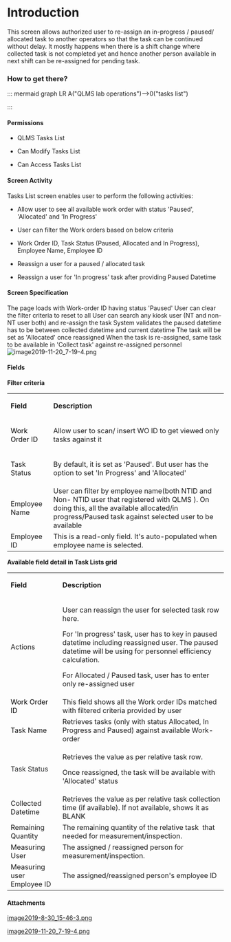 # Introduction

This screen allows authorized user to re-assign an in-progress / paused/ allocated task to another operators so that the task can be continued without delay. It mostly happens when there is a shift change where collected task is not completed yet and hence another person available in next shift can be re-assigned for pending task.


### How to get there?



::: mermaid
graph LR
A("QLMS lab operations")-->0("tasks list")

:::


#### Permissions



- QLMS Tasks List


- Can Modify Tasks List


- Can Access Tasks List



#### Screen Activity


Tasks List screen enables user to perform the following activities:

- Allow user to see all available work order with status 'Paused', 'Allocated' and 'In Progress'

- User can filter the Work orders based on below criteria

- Work Order ID, Task Status (Paused, Allocated and In Progress), Employee Name, Employee ID

- Reassign a user for a paused / allocated task


- Reassign a user for 'In progress' task after providing Paused Datetime



#### **Screen Specification** 


The page loads with Work-order ID having status 'Paused'
User can clear the filter criteria to reset to all
User can search any kiosk user (NT and non-NT user both) and re-assign the task
System validates the paused datetime has to be between collected datetime and current datetime
The task will be set as 'Allocated' once reassigned
When the task is re-assigned, same task to be available in 'Collect task' against re-assigned personnel
![image2019-11-20_7-19-4.png](/.attachments/61079628.png)




#### **Fields** 



**Filter criteria** 
<table class="confluenceTable"><colgroup><col /><col /></colgroup><tbody><tr><td class="highlight confluenceTd" style="text-align: left;"><p><strong>Field</strong></p></td><td class="highlight confluenceTd" style="text-align: left;"><p><strong>Description</strong></p></td></tr><tr><td style="text-align: left;" class="confluenceTd"><p><span style="color: rgb(0,0,0);">Work Order ID</span></p></td><td style="text-align: left;" class="confluenceTd"><p>Allow user to scan/ insert WO ID to get viewed only tasks against it</p></td></tr><tr><td style="text-align: left;" colspan="1" class="confluenceTd">Task Status</td><td style="text-align: left;" colspan="1" class="confluenceTd"><p>By default, it is set as 'Paused'. But user has the option to set 'In Progress' and 'Allocated'</p></td></tr><tr><td colspan="1" class="confluenceTd">Employee Name</td><td colspan="1" class="confluenceTd">User can filter by employee name(both NTID and Non- NTID user that registered with QLMS ). On doing this, all the available allocated/in progress/Paused task against selected user to be available</td></tr><tr><td colspan="1" class="confluenceTd">Employee ID</td><td colspan="1" class="confluenceTd">This is a read-only field. It's auto-populated when employee name is selected.</td></tr></tbody></table>


**Available field detail in Task Lists grid** 
<table class="confluenceTable"><colgroup><col /><col /></colgroup><tbody><tr><td class="highlight confluenceTd" style="text-align: left;"><p><strong>Field</strong></p></td><td class="highlight confluenceTd" style="text-align: left;"><p><strong>Description</strong></p></td></tr><tr><td colspan="1" class="confluenceTd">Actions</td><td colspan="1" class="confluenceTd"><p>User can reassign the user for selected task row here.</p><p>For 'In progress' task, user has to key in paused datetime including reassigned user. The paused datetime will be using for personnel efficiency calculation.</p><p>For Allocated / Paused task, user has to enter only re-assigned user</p></td></tr><tr><td style="text-align: left;" colspan="1" class="confluenceTd"><span style="color: rgb(0,0,0);">Work Order ID</span></td><td style="text-align: left;" colspan="1" class="confluenceTd">This field shows all the Work order IDs matched with filtered criteria provided by user</td></tr><tr><td style="text-align: left;" colspan="1" class="confluenceTd">Task Name</td><td style="text-align: left;" colspan="1" class="confluenceTd">Retrieves tasks (only with status Allocated, In Progress and Paused) against available Work-order</td></tr><tr><td style="text-align: left;" colspan="1" class="confluenceTd"><span style="color: rgb(45,46,47);">Task Status</span></td><td style="text-align: left;" colspan="1" class="confluenceTd"><p>Retrieves the value as per relative task row.</p><p>Once reassigned, the task will be available with 'Allocated' status</p></td></tr><tr><td style="text-align: left;" colspan="1" class="confluenceTd">Collected Datetime</td><td style="text-align: left;" colspan="1" class="confluenceTd">Retrieves the value as per relative task collection time (if available). If not available, shows it as BLANK</td></tr><tr><td style="text-align: left;" colspan="1" class="confluenceTd">Remaining Quantity</td><td style="text-align: left;" colspan="1" class="confluenceTd">The remaining quantity of the relative task  that needed for measurement/inspection.</td></tr><tr><td colspan="1" class="confluenceTd">Measuring User</td><td colspan="1" class="confluenceTd">The assigned / reassigned person for measurement/inspection.</td></tr><tr><td colspan="1" class="confluenceTd">Measuring user Employee ID</td><td colspan="1" class="confluenceTd">The assigned/reassigned person's employee ID </td></tr></tbody></table>



#### Attachments

[image2019-8-30_15-46-3.png](/.attachments/61079627.png)
[image2019-11-20_7-19-4.png](/.attachments/61079628.png)
